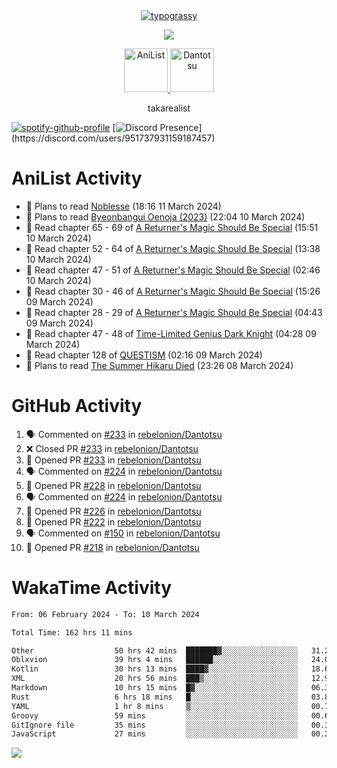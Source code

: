 
<div align="center">
<a href="https://github.com/kawarimidoll/typograssy">
    <img alt="typograssy" src="https://typograssy.deno.dev/api?text=%E3%82%B8%E3%83%A7%E3%83%B3%E3%81%A7%E3%81%99%E3%80%82%E3%81%93%E3%82%93%E3%81%AB%E3%81%A1%E3%81%AF%20%20%5E%5E%20sup%20iam%20ibo%20--&&l0=none&l1=82d9d0&l2=027353&l3=038c4c&l4=01402e&bg=none&frame=none&speed=100&comment=">
</a>
</div>
<p align="center">
  <a href="https://skillicons.dev">
    <img src="https://skillicons.dev/icons?i=vscode,html,androidstudio,mysql,rust,python" />
  </a>
</p>

<p align="center">    
    <a href="https://anilist.co/user/ibo/">
      <img src="https://cdn.discordapp.com/attachments/952538817880018944/1205219416065712178/a_f54f910e2add364a3da3bb2f2fce0c72.gif?ex=65d7930c&is=65c51e0c&hm=9005f405718eef845dce134539f2fcaa1e07f6d8a2f1674db63f2fade2df09a4&" alt="AniList" style="width: 70px; height: auto;">
    </a>  
    <a href="https://discord.gg/4HPZ5nAWwM">
      <img src="https://cdn.discordapp.com/attachments/952538817880018944/1205223909918642247/Image_resizer.gif?ex=65d7973c&is=65c5223c&hm=bbc85d63f50fce49a6b7809df28d525baade2090fc305fbd0094bd24cd34cf56&" alt="Dantotsu" style="width: 70px; height: auto;">
    </a>
</p>

<p align="center">
takarealist
</p>

[![spotify-github-profile](https://spotify-github-profile.vercel.app/api/view?uid=216np2gahwfhcjozqmzomew7i&cover_image=true&theme=novatorem&show_offline=true&background_color=121212&interchange=false&bar_color=53b14f&bar_color_cover=true)](https://spotify-github-profile.vercel.app/api/view?uid=216np2gahwfhcjozqmzomew7i&redirect=true)
[![Discord Presence](https://lanyard-profile-readme.vercel.app/api/951737931159187457?theme=dark&bg=Oe1116&animated=false&hideDiscrim=true&borderRadius=30px&idleMessage=currently%20offline...)](https://discord.com/users/951737931159187457)


# AniList Activity

<!-- ANILIST_ACTIVITY:start -->

-   📖 Plans to read [Noblesse](https://anilist.co/manga/59983) (18:16 11 March 2024)
-   📖 Plans to read [Byeonbangui Oenoja (2023)](https://anilist.co/manga/171335) (22:04 10 March 2024)
-   📖 Read chapter 65 - 69 of [A Returner's Magic Should Be Special](https://anilist.co/manga/105393) (15:51 10 March 2024)
-   📖 Read chapter 52 - 64 of [A Returner's Magic Should Be Special](https://anilist.co/manga/105393) (13:38 10 March 2024)
-   📖 Read chapter 47 - 51 of [A Returner's Magic Should Be Special](https://anilist.co/manga/105393) (02:46 10 March 2024)
-   📖 Read chapter 30 - 46 of [A Returner's Magic Should Be Special](https://anilist.co/manga/105393) (15:26 09 March 2024)
-   📖 Read chapter 28 - 29 of [A Returner's Magic Should Be Special](https://anilist.co/manga/105393) (04:43 09 March 2024)
-   📖 Read chapter 47 - 48 of [Time-Limited Genius Dark Knight](https://anilist.co/manga/165182) (04:28 09 March 2024)
-   📖 Read chapter 128 of [QUESTISM](https://anilist.co/manga/140837) (02:16 09 March 2024)
-   📖 Plans to read [The Summer Hikaru Died](https://anilist.co/manga/138603) (23:26 08 March 2024)

<!-- ANILIST_ACTIVITY:end -->

# GitHub Activity

<!--START_SECTION:activity-->
1. 🗣 Commented on [#233](https://github.com/rebelonion/Dantotsu/pull/233#issuecomment-1989485362) in [rebelonion/Dantotsu](https://github.com/rebelonion/Dantotsu)
2. ❌ Closed PR [#233](https://github.com/rebelonion/Dantotsu/pull/233) in [rebelonion/Dantotsu](https://github.com/rebelonion/Dantotsu)
3. 💪 Opened PR [#233](https://github.com/rebelonion/Dantotsu/pull/233) in [rebelonion/Dantotsu](https://github.com/rebelonion/Dantotsu)
4. 🗣 Commented on [#224](https://github.com/rebelonion/Dantotsu/pull/224#issuecomment-1986682498) in [rebelonion/Dantotsu](https://github.com/rebelonion/Dantotsu)
5. 💪 Opened PR [#228](https://github.com/rebelonion/Dantotsu/pull/228) in [rebelonion/Dantotsu](https://github.com/rebelonion/Dantotsu)
6. 🗣 Commented on [#224](https://github.com/rebelonion/Dantotsu/pull/224#issuecomment-1986229407) in [rebelonion/Dantotsu](https://github.com/rebelonion/Dantotsu)
7. 💪 Opened PR [#226](https://github.com/rebelonion/Dantotsu/pull/226) in [rebelonion/Dantotsu](https://github.com/rebelonion/Dantotsu)
8. 💪 Opened PR [#222](https://github.com/rebelonion/Dantotsu/pull/222) in [rebelonion/Dantotsu](https://github.com/rebelonion/Dantotsu)
9. 🗣 Commented on [#150](https://github.com/rebelonion/Dantotsu/issues/150#issuecomment-1977606503) in [rebelonion/Dantotsu](https://github.com/rebelonion/Dantotsu)
10. 💪 Opened PR [#218](https://github.com/rebelonion/Dantotsu/pull/218) in [rebelonion/Dantotsu](https://github.com/rebelonion/Dantotsu)
<!--END_SECTION:activity-->

# WakaTime Activity

<!--START_SECTION:waka-->

```txt
From: 06 February 2024 - To: 10 March 2024

Total Time: 162 hrs 11 mins

Other                  50 hrs 42 mins  ███████▓░░░░░░░░░░░░░░░░░   31.27 %
Oblxvion               39 hrs 4 mins   ██████░░░░░░░░░░░░░░░░░░░   24.09 %
Kotlin                 30 hrs 13 mins  ████▓░░░░░░░░░░░░░░░░░░░░   18.63 %
XML                    20 hrs 56 mins  ███▒░░░░░░░░░░░░░░░░░░░░░   12.91 %
Markdown               10 hrs 15 mins  █▓░░░░░░░░░░░░░░░░░░░░░░░   06.33 %
Rust                   6 hrs 18 mins   █░░░░░░░░░░░░░░░░░░░░░░░░   03.89 %
YAML                   1 hr 8 mins     ▒░░░░░░░░░░░░░░░░░░░░░░░░   00.70 %
Groovy                 59 mins         ░░░░░░░░░░░░░░░░░░░░░░░░░   00.61 %
GitIgnore file         35 mins         ░░░░░░░░░░░░░░░░░░░░░░░░░   00.36 %
JavaScript             27 mins         ░░░░░░░░░░░░░░░░░░░░░░░░░   00.29 %
```

<!--END_SECTION:waka-->

![](https://komarev.com/ghpvc/?username=sneazy-ibo&color=ff6e00&label=Counter&abbreviated=true)
